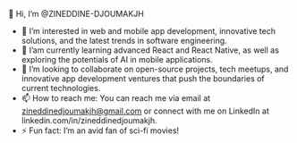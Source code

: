 
👋 Hi, I’m @ZINEDDINE-DJOUMAKJH

- 👀 I’m interested in web and mobile app development, innovative tech solutions, and the latest trends in software engineering.
- 🌱 I’am currently learning advanced React and React Native, as well as exploring the potentials of AI in mobile applications.
- 💞️ I’m looking to collaborate on open-source projects, tech meetups, and innovative app development ventures that push the boundaries of current technologies.
- 📫 How to reach me: You can reach me via email at zineddinedjoumakjh@gmail.com or connect with me on LinkedIn at linkedin.com/in/zineddinedjoumakjh.
- ⚡ Fun fact: I’m an avid fan of sci-fi movies!

<!---
ZINEDDINE-DJOUMAKJH/ZINEDDINE-DJOUMAKJH is a ✨ special ✨ repository because its `README.md` (this file) appears on your GitHub profile.
You can click the Preview link to take a look at your changes.
--->
